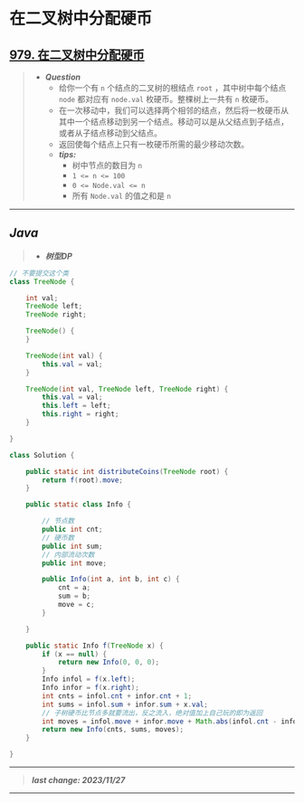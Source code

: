 # 在二叉树中分配硬币

## [979. 在二叉树中分配硬币](https://leetcode.cn/problems/distribute-coins-in-binary-tree/)

> - ***Question***
>   - 给你一个有 `n` 个结点的二叉树的根结点 `root` ，其中树中每个结点 `node` 都对应有 `node.val` 枚硬币。整棵树上一共有 `n` 枚硬币。
>   - 在一次移动中，我们可以选择两个相邻的结点，然后将一枚硬币从其中一个结点移动到另一个结点。移动可以是从父结点到子结点，或者从子结点移动到父结点。
>   - 返回使每个结点上只有一枚硬币所需的最少移动次数。
>   - ***tips:***
>     - 树中节点的数目为 `n`
>     - `1 <= n <= 100`
>     - `0 <= Node.val <= n`
>     - 所有 `Node.val` 的值之和是 `n`

---

## *Java*

> - ***树型DP***

```java
// 不要提交这个类
class TreeNode {

    int val;
    TreeNode left;
    TreeNode right;

    TreeNode() {
    }

    TreeNode(int val) {
        this.val = val;
    }

    TreeNode(int val, TreeNode left, TreeNode right) {
        this.val = val;
        this.left = left;
        this.right = right;
    }

}

class Solution {

    public static int distributeCoins(TreeNode root) {
        return f(root).move;
    }

    public static class Info {

        // 节点数
        public int cnt;
        // 硬币数
        public int sum;
        // 内部流动次数
        public int move;

        public Info(int a, int b, int c) {
            cnt = a;
            sum = b;
            move = c;
        }

    }

    public static Info f(TreeNode x) {
        if (x == null) {
            return new Info(0, 0, 0);
        }
        Info infol = f(x.left);
        Info infor = f(x.right);
        int cnts = infol.cnt + infor.cnt + 1;
        int sums = infol.sum + infor.sum + x.val;
        // 子树硬币比节点多就要流出，反之流入，绝对值加上自己玩的即为返回
        int moves = infol.move + infor.move + Math.abs(infol.cnt - infol.sum) + Math.abs(infor.cnt - infor.sum);
        return new Info(cnts, sums, moves);
    }

}
```

---

> ***last change: 2023/11/27***

---
